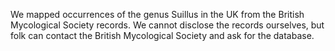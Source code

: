 We mapped occurrences of the genus Suillus in the UK from the British Mycological Society records. We cannot disclose the records ourselves, but folk can contact the British Mycological Society and ask for the database.

